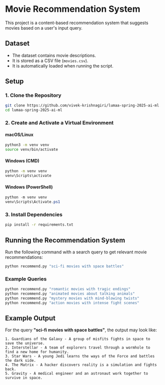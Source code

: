 # Movie Recommendation System

This project is a content-based recommendation system that suggests movies based on a user's input query.

## Dataset

- The dataset contains movie descriptions.
- It is stored as a CSV file (`movies.csv`).
- It is automatically loaded when running the script.

## Setup

### 1. Clone the Repository

```bash
git clone https://github.com/vivek-krishnagiri/lumaa-spring-2025-ai-ml.git
cd lumaa-spring-2025-ai-ml
```

### 2. Create and Activate a Virtual Environment

#### macOS/Linux

```bash
python3 -m venv venv
source venv/bin/activate
```

#### Windows (CMD)

```bash
python -m venv venv
venv\Scripts\activate
```

#### Windows (PowerShell)

```powershell
python -m venv venv
venv\Scripts\Activate.ps1
```

### 3. Install Dependencies

```bash
pip install -r requirements.txt
```

## Running the Recommendation System

Run the following command with a search query to get relevant movie recommendations:

```bash
python recommend.py "sci-fi movies with space battles"
```

### Example Queries

```bash
python recommend.py "romantic movies with tragic endings"
python recommend.py "animated movies about talking animals"
python recommend.py "mystery movies with mind-blowing twists"
python recommend.py "action movies with intense fight scenes"
```

## Example Output

For the query **"sci-fi movies with space battles"**, the output may look like:

```
1. Guardians of the Galaxy - A group of misfits fights in space to save the universe.
2. Interstellar - A team of explorers travel through a wormhole to find a new home for humanity.
3. Star Wars - A young Jedi learns the ways of the Force and battles the dark side.
4. The Matrix - A hacker discovers reality is a simulation and fights back.
5. Gravity - A medical engineer and an astronaut work together to survive in space.
```

